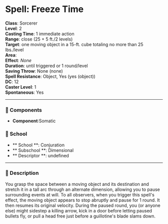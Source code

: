 
# Spell: Freeze Time
**Class**: Sorcerer  
**Level**: 2  
**Casting Time**: 1 immediate action  
**Range**: close (25 + 5 ft./2 levels)  
**Target**: one moving object in a 15-ft. cube totaling no more than 25 lbs./level  
**Area**:   
**Effect**: _None_  
**Duration**: until triggered or 1 round/level  
**Saving Throw**: None (none)  
**Spell Resistance**: Object, Yes (yes (object))  
**DC**: 12  
**Caster Level**: 1  
**Spontaneous**: Yes

---

### 🔮 Components
- **Component**:Somatic

### 🏫 School
- ** School **: Conjuration
- ** Subschool **: Dimensional
- ** Descriptor **: undefined
---

### 📜 Description
You grasp the space between a moving object and its destination and stretch it in a tall arc through an alternate dimension, allowing you to pause surrounding events at will. To all observers, when you trigger this spell's effect, the moving object appears to stop abruptly and pause for 1 round. It then resumes its original velocity. During the paused round, you (or anyone else) might sidestep a killing arrow, kick in a door before letting paused bullets fly, or pull a head free just before a guillotine's blade slams down.
